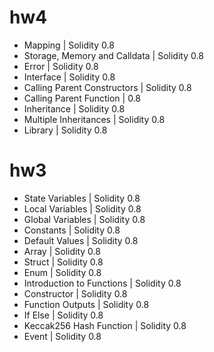 # hw4 
* Mapping | Solidity 0.8
* Storage, Memory and Calldata | Solidity 0.8
* Error | Solidity 0.8
* Interface | Solidity 0.8
* Calling Parent Constructors | Solidity 0.8
* Calling Parent Function | 0.8
* Inheritance | Solidity 0.8
* Multiple Inheritances | Solidity 0.8
* Library | Solidity 0.8

# hw3

* State Variables | Solidity 0.8
* Local Variables | Solidity 0.8
* Global Variables | Solidity 0.8
* Constants | Solidity 0.8
* Default Values | Solidity 0.8
* Array | Solidity 0.8
* Struct | Solidity 0.8
* Enum | Solidity 0.8
* Introduction to Functions | Solidity 0.8
* Constructor | Solidity 0.8
* Function Outputs | Solidity 0.8
* If Else | Solidity 0.8
* Keccak256 Hash Function | Solidity 0.8
* Event | Solidity 0.8

